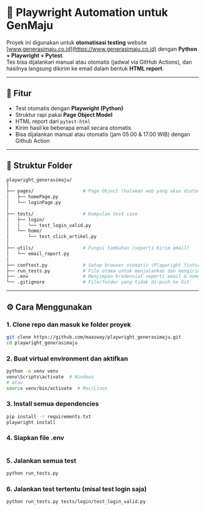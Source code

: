 # 🧪 Playwright Automation untuk GenMaju

Proyek ini digunakan untuk **otomatisasi testing** website [www.generasimaju.co.id](https://www.generasimaju.co.id) dengan **Python + Playwright + Pytest**.  
Tes bisa dijalankan manual atau otomatis (jadwal via GitHub Actions), dan hasilnya langsung dikirim ke email dalam bentuk **HTML report**.

---

## 🚀 Fitur

- Test otomatis dengan **Playwright (Python)**
- Struktur rapi pakai **Page Object Model**
- HTML report dari `pytest-html`
- Kirim hasil ke beberapa email secara otomatis
- Bisa dijalankan manual atau otomatis (jam 05.00 & 17.00 WIB) dengan Github Action

---

## 🧱 Struktur Folder

```bash
playwright_generasimaju/
│
├── pages/                  # Page Object (halaman web yang akan diotomasi)
│   ├── homePage.py
│   └── loginPage.py
│
├── tests/                  # Kumpulan test case
│   ├── login/
│   │   └── test_login_valid.py
│   └── home/
│       └── test_click_artikel.py
│
├── utils/                  # Fungsi tambahan (seperti kirim email)
│   └── email_report.py
│
├── conftest.py             # Setup browser otomatis (Playwright fixture)
├── run_tests.py            # File utama untuk menjalankan dan mengirim hasil tes
├── .env                    # Menyimpan kredensial seperti email & nomor HP
└── .gitignore              # File/folder yang tidak di-push ke Git
```

---

## ⚙️ Cara Menggunakan

### 1. Clone repo dan masuk ke folder proyek

```bash
git clone https://github.com/maazway/playwright_generasimaju.git
cd playwright_generasimaju
```

### 2. Buat virtual environment dan aktifkan
```bash
python -m venv venv
venv\Scripts\activate  # Windows
# atau
source venv/bin/activate  # Mac/Linux
```

### 3. Install semua dependencies
```bash
pip install -r requirements.txt
playwright install
```

### 4.  Siapkan file .env
```bash

```

### 5. Jalankan semua test
```bash
python run_tests.py
```

### 6. Jalankan test tertentu (misal test login saja)
```bash
python run_tests.py tests/login/test_login_valid.py
```
